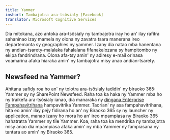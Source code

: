 ```yaml
---
title: Yammer
inshort: Tambajotra ara-tsôsialy [Facebook]
translator: Microsoft Cognitive Services
---
```


Dia mitokana, azo antoka ara-tsôsialy ny tambajotra iray ho an' ilay rafitra sahaninao izay mamela ny olona ny zavatra tsara manerana ireo departemanta sy geographies ny yammer. Izany dia natao mba hanentana ny andian-tsarety-malalaka fahalalana fifanakalozana sy hampitombo ny ekipa fandrindrana. Olona afa-tsy amin' ny adiresy e-mail orinasa voamarina afaka hiaraka amin' ny tambajotra misy anao andian-tsarety.

## Newsfeed na Yammer?
Ahitana safidy roa ho an' ny tolotra ara-tsôsialy tadidin' ny biraoko 365: Yammer sy ny SharePoint Newsfeed. Raha toa ka haka ny Yammer mba ho ny traikefa ara-tsôsialy ianao, dia manaraka ny [dingana Enterprise Fampahavitrihana](https://support.office.com/en-us/article/Enterprise-Activation-process-4f924c74-87d2-49d0-a4f6-cba3ce2b0e7c) hampavitrika Yammer. Taorian' ny asa fampahavitrihana, hita eo amin' ilay pejy fidirana ho an' ny Biraoko 365 sy ny launcher ny application, manao izany ho mora ho an' ireo mpampiasa ny Biraoko 365 hahatratra Yammer ny tile Yammer. Koa, raha toa ka mendrika ny tambajotra misy anao dia mpampiasa afaka amin' ny mba Yammer ny fampiasana ny tantara ao amin' ny Biraoko 365.



